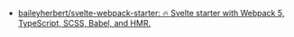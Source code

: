 - [baileyherbert/svelte-webpack-starter: 🔥 Svelte starter with Webpack 5, TypeScript, SCSS, Babel, and HMR.](https://github.com/baileyherbert/svelte-webpack-starter/tree/main)
